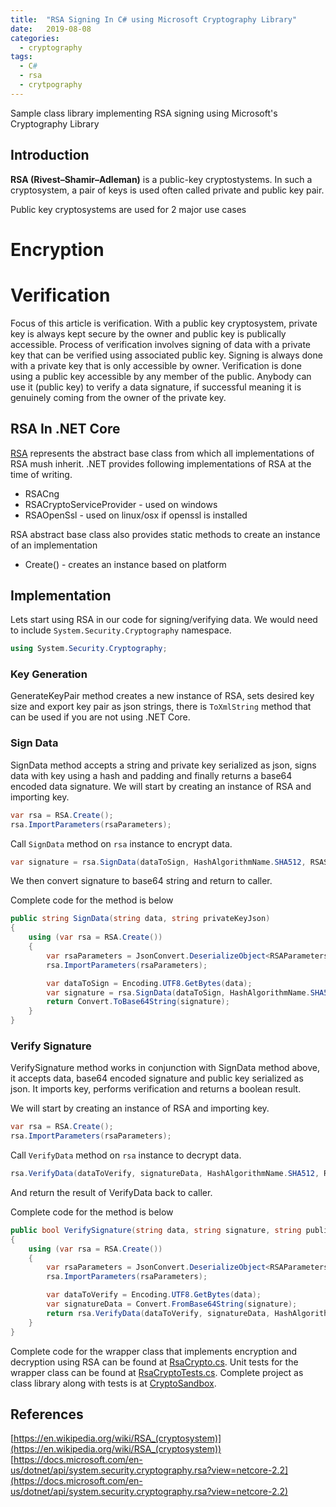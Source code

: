```yaml
---
title:  "RSA Signing In C# using Microsoft Cryptography Library"
date:   2019-08-08
categories:
  - cryptography
tags:
  - C#
  - rsa
  - crytpography
---
```

Sample class library implementing RSA signing using Microsoft's Cryptography Library

## Introduction
**RSA (Rivest–Shamir–Adleman)** is a public-key cryptostystems. In such a cryptosystem, a pair of keys is used often called private and public key pair.

Public key cryptosystems are used for 2 major use cases
# Encryption
# Verification

Focus of this article is verification. With a public key cryptosystem, private key is always kept secure by the owner and public key is publically accessible. Process of verification involves signing of data with a private key that can be verified using associated public key. Signing is always done with a private key that is only accessible by owner. Verification is done using a public key accessible by any member of the public. Anybody can use it (public key) to verify a data signature, if successful meaning it is genuinely coming from the owner of the private key.

## RSA In .NET Core
[RSA](https://docs.microsoft.com/en-us/dotnet/api/system.security.cryptography.rsa?view=netcore-2.2) represents the abstract base class from which all implementations of RSA mush inherit. .NET provides following implementations of RSA at the time of writing.
* RSACng
* RSACryptoServiceProvider - used on windows
* RSAOpenSsl - used on linux/osx if openssl is installed

RSA abstract base class also provides static methods to create an instance of an implementation
* Create() - creates an instance based on platform

## Implementation
Lets start using RSA in our code for signing/verifying data. We would need to include `System.Security.Cryptography` namespace.

```csharp
using System.Security.Cryptography;
```

### Key Generation
GenerateKeyPair method creates a new instance of RSA, sets desired key size and export key pair as json strings, there is `ToXmlString` method that can be used if you are not using .NET Core.

### Sign Data
SignData method accepts a string and private key serialized as json, signs data with key using a hash and padding and finally returns a base64 encoded data signature.
We will start by creating an instance of RSA and importing key.
```csharp
var rsa = RSA.Create();
rsa.ImportParameters(rsaParameters);
```
Call `SignData` method on `rsa` instance to encrypt data.
```csharp
var signature = rsa.SignData(dataToSign, HashAlgorithmName.SHA512, RSASignaturePadding.Pkcs1);
```
We then convert signature to base64 string and return to caller.

Complete code for the method is below
```csharp
public string SignData(string data, string privateKeyJson)
{
    using (var rsa = RSA.Create())
    {
        var rsaParameters = JsonConvert.DeserializeObject<RSAParameters>(privateKeyJson);
        rsa.ImportParameters(rsaParameters);

        var dataToSign = Encoding.UTF8.GetBytes(data);
        var signature = rsa.SignData(dataToSign, HashAlgorithmName.SHA512, RSASignaturePadding.Pkcs1);
        return Convert.ToBase64String(signature);
    }
}
```

### Verify Signature
VerifySignature method works in conjunction with SignData method above, it accepts data, base64 encoded signature and public key serialized as json. It imports key, performs verification and returns a boolean result.

We will start by creating an instance of RSA and importing key.
```csharp
var rsa = RSA.Create();
rsa.ImportParameters(rsaParameters);
```
Call `VerifyData` method on `rsa` instance to decrypt data.
```csharp
rsa.VerifyData(dataToVerify, signatureData, HashAlgorithmName.SHA512, RSASignaturePadding.Pkcs1);
```
And return the result of VerifyData back to caller.

Complete code for the method is below
```csharp
public bool VerifySignature(string data, string signature, string publicKeyJson)
{
    using (var rsa = RSA.Create())
    {
        var rsaParameters = JsonConvert.DeserializeObject<RSAParameters>(publicKeyJson);
        rsa.ImportParameters(rsaParameters);

        var dataToVerify = Encoding.UTF8.GetBytes(data);
        var signatureData = Convert.FromBase64String(signature);
        return rsa.VerifyData(dataToVerify, signatureData, HashAlgorithmName.SHA512, RSASignaturePadding.Pkcs1);
    }
}
```

Complete code for the wrapper class that implements encryption and decryption using RSA can be found at [RsaCrypto.cs](https://github.com/kashifsoofi/crypto-sandbox/blob/master/dotnet/src/Sandbox.Crypto/RsaCrypto.cs). Unit tests for the wrapper class can be found at [RsaCryptoTests.cs](https://github.com/kashifsoofi/crypto-sandbox/blob/master/dotnet/test/Sandbox.Crypto.Tests/RsaCryptoTests.cs). Complete project as class library along with tests is at [CryptoSandbox](https://github.com/kashifsoofi/crypto-sandbox/tree/master/dotnet).

## References
[https://en.wikipedia.org/wiki/RSA_(cryptosystem)](https://en.wikipedia.org/wiki/RSA_(cryptosystem))
[https://docs.microsoft.com/en-us/dotnet/api/system.security.cryptography.rsa?view=netcore-2.2](https://docs.microsoft.com/en-us/dotnet/api/system.security.cryptography.rsa?view=netcore-2.2)